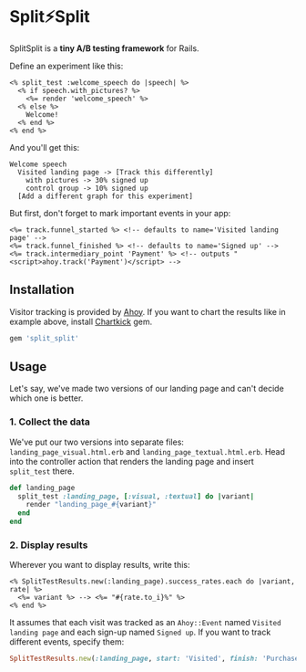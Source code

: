 # Split⚡️Split

SplitSplit is a **tiny A/B testing framework** for Rails.

Define an experiment like this:
```erb
<% split_test :welcome_speech do |speech| %>
  <% if speech.with_pictures? %>
    <%= render 'welcome_speech' %>
  <% else %>
    Welcome!
  <% end %>
<% end %>
```

And you'll get this:
```
Welcome speech 
  Visited landing page -> [Track this differently]
    with pictures -> 30% signed up
    control group -> 10% signed up
  [Add a different graph for this experiment]
```

But first, don't forget to mark important events in your app:
```erb
<%= track.funnel_started %> <!-- defaults to name='Visited landing page' -->
<%= track.funnel_finished %> <!-- defaults to name='Signed up' -->
<%= track.intermediary_point 'Payment' %> <!-- outputs "<script>ahoy.track('Payment')</script> -->
```

## Installation

Visitor tracking is provided by [Ahoy](https://github.com/ankane/ahoy). If you want to chart the results like in example above, install [Chartkick](https://github.com/ankane/chartkick) gem.

```ruby
gem 'split_split'
```

## Usage

Let's say, we've made two versions of our landing page and can't decide which one is better.

### 1. Collect the data

We've put our two versions into separate files: `landing_page_visual.html.erb` and `landing_page_textual.html.erb`. Head into the controller action that renders the landing page and insert `split_test` there.

```ruby
def landing_page
  split_test :landing_page, [:visual, :textual] do |variant|
    render "landing_page_#{variant}"
  end
end
```

### 2. Display results

Wherever you want to display results, write this:

```erb
<% SplitTestResults.new(:landing_page).success_rates.each do |variant, rate| %>
  <%= variant %> --> <%= "#{rate.to_i}%" %>
<% end %>
```

It assumes that each visit was tracked as an `Ahoy::Event` named `Visited landing page` and each sign-up named `Signed up`. If you want to track different events, specify them:

```ruby
SplitTestResults.new(:landing_page, start: 'Visited', finish: 'Purchased').success_rates
```

